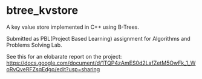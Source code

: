 # btree_kvstore
A key value store implemented in C++ using B-Trees.

Submitted as PBL(Project Based Learning) assignment for Algorithms and Problems Solving Lab.

See this for an elobarate report on the project: https://docs.google.com/document/d/1TQP4zAmES0d2LafZetM5OwFk_1_WoRvQveRFZsqEdgo/edit?usp=sharing
